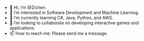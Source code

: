 - 👋 Hi, I’m @Zichen.
- 👀 I’m interested in Software Development and Machine Learning.
- 🌱 I’m currently learning C#, Java, Python, and AWS.
- 💞️ I’m looking to collaborate on developing interactive games and applications.
- 📫 How to reach me: Please send me a message.

<!---
Zichen1028/Zichen1028 is a ✨ special ✨ repository because its `README.md` (this file) appears on your GitHub profile.
You can click the Preview link to take a look at your changes.
--->
